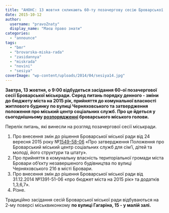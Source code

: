 ```yaml
---
title: "АНОНС: 13 жовтня скликають 60-ту позачергову сесію Броварської міської ради"
date: 2015-10-12
author: 
  username: "pravoZnaty"
  display_name: "Маєш право знати"
categories: 
  - "announce"
tags: 
  - "bmr"
  - "brovarska-miska-rada"
  - "zasidannya"
  - "miskrada"
  - "novini"
  - "sesiya"
coverImage: "wp-content/uploads/2014/04/sesiya14.jpg"
---
```


**Завтра, 13 жовтня, о 9:00 відбудеться засідання 60-ої позачергової сесії Броварської міськради. Серед питань порядку денного - зміни до бюджету міста на 2015 рік, прийняття до комунальної власності житлового будинку по вулиці Черняховського та затвердження положення про міський центр соціальних служб. Про це йдеться у сьогоднішньому [розпорядженні](http://docs.brovary.org/p30157/12.10.2015/172) броварського міського голови.**

Перелік питань, які винесли на розгляд позачергової сесії міськради.

1. Про внесення змін до рішення Броварської міської ради від 24 вересня 2015 року №[1549-58-06](http://docs.brovary.org/p30002/24.09.2015/1549-58-06) «Про затвердження Положення про Броварський міський центр соціальних служб для сім’ї, дітей та молоді, його структури та штату».
2. Про прийняття в комунальну власність територіальної громади міста Бровари об’єкту незавершеного будівництва по вулиці Черняховського 21б в місті Бровари.
3. Про внесення змін до рішення Броварської міської ради від 31.12.2014 №1391-51-06 «про бюджет міста на 2015 рік» та додатків 1,3,6,7».
4. Різне.

Традиційно засідання сесій Броварської міської ради відбуваються на 2-му поверсі міськвиконкому **по вулиці Гагаріна, 15 - у малій залі.**
